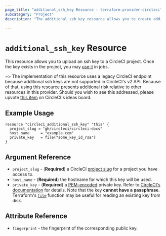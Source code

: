 ```yaml
---
page_title: "additional_ssh_key Resource - terraform-provider-circleci"
subcategory: "Project"
description: "The additional_ssh_key resource allows you to create additional ssh keys in CircleCI."

---
```


<!---
Copyright (c) 2020 Vulcan, Inc.
All rights reserved.

This Source Code Form is subject to the terms of the Mozilla Public
License, v. 2.0. If a copy of the MPL was not distributed with this
file, You can obtain one at https://mozilla.org/MPL/2.0/.
-->

# `additional_ssh_key` Resource

This resource allows you to upload an ssh key to a CircleCI project. Once the key exists in the project, you may [use it](https://circleci.com/docs/2.0/add-ssh-key/#adding-ssh-keys-to-a-job) in jobs.

~> The implementation of this resource uses a legacy CircleCI endpoint because additional ssh keys are not supported in CircleCI's v2 API. Because of that, using this resource presents additional risk relative to other resources in this provider. Should you wish to see this addressed, please upvote [this item](https://ideas.circleci.com/api-feature-requests/p/create-additional-ssh-keys-using-v2-api) on CircleCI's ideas board.

## Example Usage

```hcl
resource "circleci_additional_ssh_key" "this" {
  project_slug = "gh/circleci/circleci-docs"
  host_name     = "example.com"
  private_key   = file("some_key_id_rsa")
}
```

## Argument Reference

* `project_slug` - (**Required**) a CircleCI [project slug](../guides/project-slugs.md) for a project you have access to.
* `host_name` - (**Required**) the hostname for which this key will be used.
* `private_key` - (**Required**) a [PEM-encoded](https://tools.ietf.org/html/rfc7468) private key. Refer to [CircleCI's documentation](https://circleci.com/docs/2.0/add-ssh-key/#steps) for details. Note that the key **cannot have a passphrase**. Terraform's [`file`](https://www.terraform.io/docs/configuration/functions/file.html) function may be useful for reading an existing key from disk.

## Attribute Reference

* `fingerprint` - the fingerprint of the corresponding public key.
